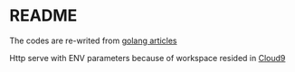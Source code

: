 # README

The codes are re-writed from [golang articles]( https://golang.org/doc/articles/wiki/ )

Http serve with ENV parameters because of workspace resided in [Cloud9]( https://c9.io )